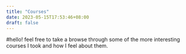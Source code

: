 ```yaml
---
title: "Courses"
date: 2023-05-15T17:53:46+08:00
draft: false
---
```


#hello! feel free to take a browse through some of the more interesting courses I took and how I feel about them.